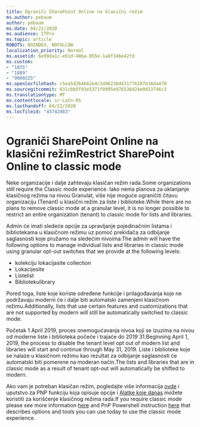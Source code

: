 ```yaml
---
title: Ograniči SharePoint Online na klasični režim
ms.author: pebaum
author: pebaum
ms.date: 04/21/2020
ms.audience: ITPro
ms.topic: article
ROBOTS: NOINDEX, NOFOLLOW
localization_priority: Normal
ms.assetid: 6e99da1c-e61d-40ba-855e-1a8f346e42fd
ms.custom:
- "1835"
- "1889"
- "9000225"
ms.openlocfilehash: c5ea5d264b62e4c349623bd431776207b38da470
ms.sourcegitcommit: 631cbb5f03e5371f0995e976536d24e9d13746c3
ms.translationtype: MT
ms.contentlocale: sr-Latn-RS
ms.lasthandoff: 04/22/2020
ms.locfileid: "43742483"
---
```

# <a name="restrict-sharepoint-online-to-classic-mode"></a><span data-ttu-id="62a33-102">Ograniči SharePoint Online na klasični režim</span><span class="sxs-lookup"><span data-stu-id="62a33-102">Restrict SharePoint Online to classic mode</span></span>

<span data-ttu-id="62a33-103">Neke organizacije i dalje zahtevaju klasičan režim rada.</span><span class="sxs-lookup"><span data-stu-id="62a33-103">Some organizations still require the Classic mode experience.</span></span> <span data-ttu-id="62a33-104">Iako nema planova za uklanjanje klasičnog režima na nivou Granulat, više nije moguće ograničiti čitavu organizaciju (Tenant) u klasični režim za liste i biblioteke.</span><span class="sxs-lookup"><span data-stu-id="62a33-104">While there are no plans to remove classic mode at a granular level, it is no longer possible to restrict an entire organization (tenant) to classic mode for lists and libraries.</span></span>

<span data-ttu-id="62a33-105">Admin će imati sledeće opcije za upravljanje pojedinačnim listama i bibliotekama u klasičnom režimu uz pomoć prekidača za odbijanje saglasnosti koje pružamo na sledećim nivoima:</span><span class="sxs-lookup"><span data-stu-id="62a33-105">The admin will have the following options to manage individual lists and libraries in classic mode using granular opt-out switches that we provide at the following levels:</span></span>

- <span data-ttu-id="62a33-106">kolekciju lokacija</span><span class="sxs-lookup"><span data-stu-id="62a33-106">site collection</span></span>
- <span data-ttu-id="62a33-107">Lokacije</span><span class="sxs-lookup"><span data-stu-id="62a33-107">site</span></span>
- <span data-ttu-id="62a33-108">Liste</span><span class="sxs-lookup"><span data-stu-id="62a33-108">list</span></span>
- <span data-ttu-id="62a33-109">Biblioteku</span><span class="sxs-lookup"><span data-stu-id="62a33-109">library</span></span>

<span data-ttu-id="62a33-110">Pored toga, liste koje koriste određene funkcije i prilagođavanja koje ne podržavaju moderni će i dalje biti automatski zamenjeni klasičnom režimu.</span><span class="sxs-lookup"><span data-stu-id="62a33-110">Additionally, lists that use certain features and customizations that are not supported by modern will still be automatically switched to classic mode.</span></span>

<span data-ttu-id="62a33-111">Početak 1 April 2019, proces onemogućavanja nivoa koji se izuzima na nivou od moderne liste i biblioteka počeće i trajaće do 2019 31.</span><span class="sxs-lookup"><span data-stu-id="62a33-111">Beginning April 1, 2019, the process to disable the tenant level opt out of modern list and libraries will start and continue through May 31, 2019.</span></span>  <span data-ttu-id="62a33-112">Liste i biblioteke koje se nalaze u klasičnom režimu kao rezultat za odbijanje saglasnosti će automatski biti pomerene na moderan način.</span><span class="sxs-lookup"><span data-stu-id="62a33-112">The lists and libraries that are in classic mode as a result of tenant opt-out will automatically be shifted to modern.</span></span>

<span data-ttu-id="62a33-113">Ako vam je potreban klasičan režim, pogledajte više informacija [ovde](https://techcommunity.microsoft.com/t5/Microsoft-SharePoint-Blog/Delivering-SharePoint-modern-experiences/ba-p/315023) i uputstvo za PNP funkciju koja opisuje opcije i [Alatke koje danas](https://docs.microsoft.com/sharepoint/dev/transform/modernize-userinterface-lists-and-libraries-optout) možete koristiti za korišćenje klasičnog režima rada.</span><span class="sxs-lookup"><span data-stu-id="62a33-113">If you require classic mode please see more information [here](https://techcommunity.microsoft.com/t5/Microsoft-SharePoint-Blog/Delivering-SharePoint-modern-experiences/ba-p/315023) and PnP Powershell instruction [here](https://docs.microsoft.com/sharepoint/dev/transform/modernize-userinterface-lists-and-libraries-optout) that describes options and tools you can use today to use the classic mode experience.</span></span>

